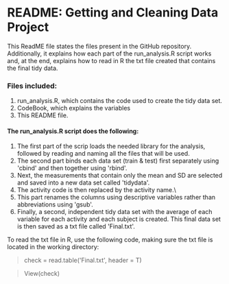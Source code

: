 # README: Getting and Cleaning Data Project

This ReadME file states the files present in the GitHub repository. Additionally, it explains how each part of the run_analysis.R script works and, at the end, explains how to read in R the txt file created that contains the final tidy data. 


### Files included:
1. run_analysis.R, which contains the code used to create the tidy data set.
2. CodeBook, which explains the variables
3. This README file.

#### The run_analysis.R script does the following:

1. The first part of the scrip loads the needed library for the analysis, followed by reading and naming all the files that will be used.
2. The second part binds each data set (train & test) first separately using 'cbind' and then together using 'rbind'.
3. Next, the measurements that contain only the mean and SD are selected and saved into a new data set called 'tidydata'.
4. The activity code is then replaced by the activity name.\
5. This part renames the columns using descriptive variables rather than abbreviations using 'gsub'.
6. Finally, a second, independent tidy data set with the average of each variable for each activity and each subject is created. This final data set is then saved as a txt file called 'Final.txt'.

To read the txt file in R, use the following code, making sure the txt file is located in the working directory:
> check  = read.table('Final.txt', header = T)

> View(check)

